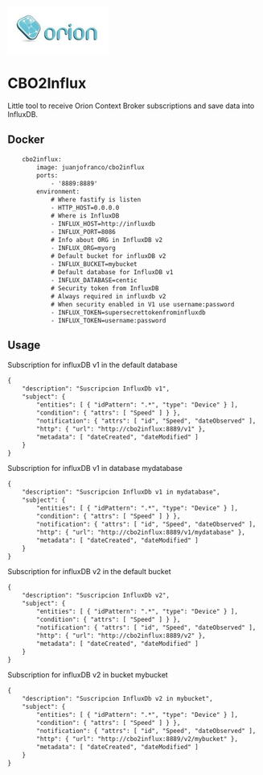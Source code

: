 <img width="200" src="./logo.jpg" />

# CBO2Influx

Little tool to receive Orion Context Broker subscriptions and save data into InfluxDB.

## Docker

```
    cbo2influx:
        image: juanjofranco/cbo2influx
        ports:
            - '8889:8889'
        environment:
            # Where fastify is listen
            - HTTP_HOST=0.0.0.0
            # Where is InfluxDB
            - INFLUX_HOST=http://influxdb
            - INFLUX_PORT=8086
            # Info about ORG in InfluxDB v2
            - INFLUX_ORG=myorg
            # Default bucket for influxDB v2
            - INFLUX_BUCKET=mybucket
            # Default database for InfluxDB v1
            - INFLUX_DATABASE=centic
            # Security token from InfluxDB
            # Always required in influxdb v2
            # When security enabled in V1 use username:password
            - INFLUX_TOKEN=supersecrettokenfrominfluxdb
            - INFLUX_TOKEN=username:password
```

## Usage

Subscription for influxDB v1 in the default database

```
{
    "description": "Suscripcion InfluxDb v1",
    "subject": {
        "entities": [ { "idPattern": ".*", "type": "Device" } ],
        "condition": { "attrs": [ "Speed" ] } },
        "notification": { "attrs": [ "id", "Speed", "dateObserved" ],
        "http": { "url": "http://cbo2influx:8889/v1" },
        "metadata": [ "dateCreated", "dateModified" ]
    }
}
```

Subscription for influxDB v1 in database mydatabase

```
{
    "description": "Suscripcion InfluxDb v1 in mydatabase",
    "subject": {
        "entities": [ { "idPattern": ".*", "type": "Device" } ],
        "condition": { "attrs": [ "Speed" ] } },
        "notification": { "attrs": [ "id", "Speed", "dateObserved" ],
        "http": { "url": "http://cbo2influx:8889/v1/mydatabase" },
        "metadata": [ "dateCreated", "dateModified" ]
    }
}
```

Subscription for influxDB v2 in the default bucket

```
{
    "description": "Suscripcion InfluxDb v2",
    "subject": {
        "entities": [ { "idPattern": ".*", "type": "Device" } ],
        "condition": { "attrs": [ "Speed" ] } },
        "notification": { "attrs": [ "id", "Speed", "dateObserved" ],
        "http": { "url": "http://cbo2influx:8889/v2" },
        "metadata": [ "dateCreated", "dateModified" ]
    }
}
```

Subscription for influxDB v2 in bucket mybucket

```
{
    "description": "Suscripcion InfluxDb v2 in mybucket",
    "subject": {
        "entities": [ { "idPattern": ".*", "type": "Device" } ],
        "condition": { "attrs": [ "Speed" ] } },
        "notification": { "attrs": [ "id", "Speed", "dateObserved" ],
        "http": { "url": "http://cbo2influx:8889/v2/mybucket" },
        "metadata": [ "dateCreated", "dateModified" ]
    }
}
```
